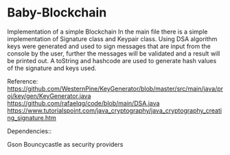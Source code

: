 # Baby-Blockchain
Implementation of a simple Blockchain
In the main file there is a simple implementation of Signature class and Keypair class. 
Using DSA algorithm keys were generated and used to sign
messages that are input from the console by the user, further the messages will be validated and a result will be printed out.
A toString and hashcode are used to generate hash values of the signature and keys used.


Reference:
https://github.com/WesternPine/KeyGenerator/blob/master/src/main/java/proj/key/gen/KeyGenerator.java
https://github.com/rafaelqg/code/blob/main/DSA.java
https://www.tutorialspoint.com/java_cryptography/java_cryptography_creating_signature.htm


Dependencies::

Gson
Bouncycastle as security providers
